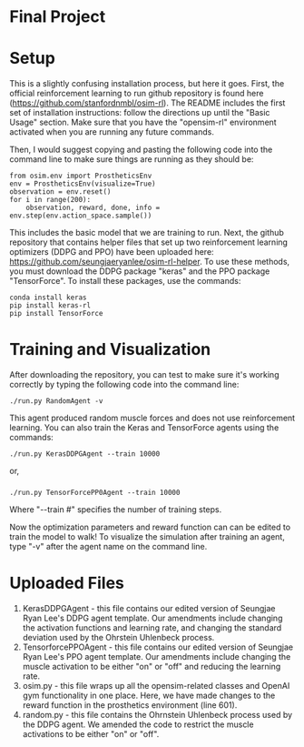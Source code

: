 # Final Project

# Setup
This is a slightly confusing installation process, but here it goes. First, the official reinforcement learning to run github repository
is found here (https://github.com/stanfordnmbl/osim-rl). The README includes the first set of installation instructions: follow the
directions up until the "Basic Usage" section. Make sure that you have the "opensim-rl" environment activated when you are running any 
future commands.

Then, I would suggest copying and pasting the following code into the command line to make sure things are running as they should be:

    from osim.env import ProstheticsEnv 
    env = ProstheticsEnv(visualize=True)
    observation = env.reset()
    for i in range(200):
        observation, reward, done, info = env.step(env.action_space.sample())


This includes the basic model that we are training to run. Next, the github repository that contains helper files that set up two 
reinforcement learning optimizers (DDPG and PPO) have been uploaded here: https://github.com/seungjaeryanlee/osim-rl-helper. 
To use these methods, you must download the DDPG package "keras" and the PPO package "TensorForce". To install these packages, 
use the commands:

    conda install keras
    pip install keras-rl
    pip install TensorForce

# Training and Visualization

After downloading the repository, you can test to make sure it's working correctly by typing the following code into the command line:

    ./run.py RandomAgent -v

This agent produced random muscle forces and does not use reinforcement learning. You can also train the Keras and TensorForce 
agents using the commands:

    ./run.py KerasDDPGAgent --train 10000
or,
###
    ./run.py TensorForcePP0Agent --train 10000

Where "--train #" specifies the number of training steps.

Now the optimization parameters and reward function can can be edited to train the model to walk! To visualize the simulation after 
training an agent, type "-v" after the agent name on the command line.
# Uploaded Files
1. KerasDDPGAgent - this file contains our edited version of Seungjae Ryan Lee's DDPG agent template. Our amendments include changing the activation functions and learning rate, and changing the standard deviation used by the Ohrstein Uhlenbeck process. 
2. TensorforcePPOAgent - this file contains our edited version of Seungjae Ryan Lee's PPO agent template. Our amendments include changing the muscle activation to be either "on" or "off" and reducing the learning rate. 
3. osim.py - this file wraps up all the opensim-related classes and OpenAI gym functionality in one place. Here, we have made changes to the reward function in the prosthetics environment (line 601).
4. random.py - this file contains the Ohrnstein Uhlenbeck process used by the DDPG agent. We amended the code to restrict the muscle activations to be either "on" or "off". 
